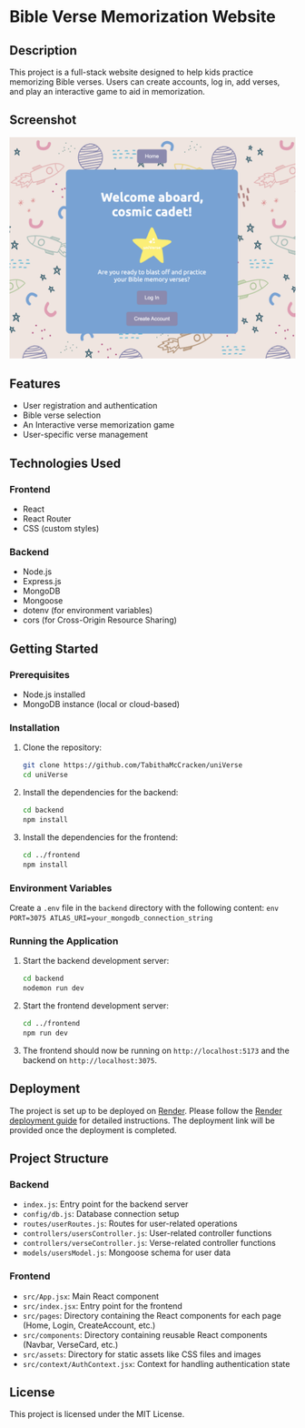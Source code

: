 
# Bible Verse Memorization Website

## Description
This project is a full-stack website designed to help kids practice memorizing Bible verses. Users can create accounts, log in, add verses, and play an interactive game to aid in memorization.

## Screenshot
![App Screenshot](./images/Home_Page_Screenshot.png)

## Features
- User registration and authentication
- Bible verse selection
- An Interactive verse memorization game
- User-specific verse management

## Technologies Used
### Frontend
- React
- React Router
- CSS (custom styles)

### Backend
- Node.js
- Express.js
- MongoDB
- Mongoose
- dotenv (for environment variables)
- cors (for Cross-Origin Resource Sharing)

## Getting Started
### Prerequisites
- Node.js installed
- MongoDB instance (local or cloud-based)

### Installation
1. Clone the repository:
    ```sh
    git clone https://github.com/TabithaMcCracken/uniVerse
    cd uniVerse
    ```

2. Install the dependencies for the backend:
    ```sh
    cd backend
    npm install
    ```

3. Install the dependencies for the frontend:
    ```sh
    cd ../frontend
    npm install
    ```

### Environment Variables
Create a `.env` file in the `backend` directory with the following content:
    ```env
    PORT=3075
    ATLAS_URI=your_mongodb_connection_string
    ```

### Running the Application
1. Start the backend development server:
    ```sh
    cd backend
    nodemon run dev
    ```

2. Start the frontend development server:
    ```sh
    cd ../frontend
    npm run dev
    ```

3. The frontend should now be running on `http://localhost:5173` and the backend on `http://localhost:3075`.

## Deployment
The project is set up to be deployed on [Render](https://render.com). Please follow the [Render deployment guide](https://render.com/docs/deploy-node-express-app) for detailed instructions. The deployment link will be provided once the deployment is completed.

## Project Structure
### Backend
- `index.js`: Entry point for the backend server
- `config/db.js`: Database connection setup
- `routes/userRoutes.js`: Routes for user-related operations
- `controllers/usersController.js`: User-related controller functions
- `controllers/verseController.js`: Verse-related controller functions
- `models/usersModel.js`: Mongoose schema for user data

### Frontend
- `src/App.jsx`: Main React component
- `src/index.jsx`: Entry point for the frontend
- `src/pages`: Directory containing the React components for each page (Home, Login, CreateAccount, etc.)
- `src/components`: Directory containing reusable React components (Navbar, VerseCard, etc.)
- `src/assets`: Directory for static assets like CSS files and images
- `src/context/AuthContext.jsx`: Context for handling authentication state

## License
This project is licensed under the MIT License.
